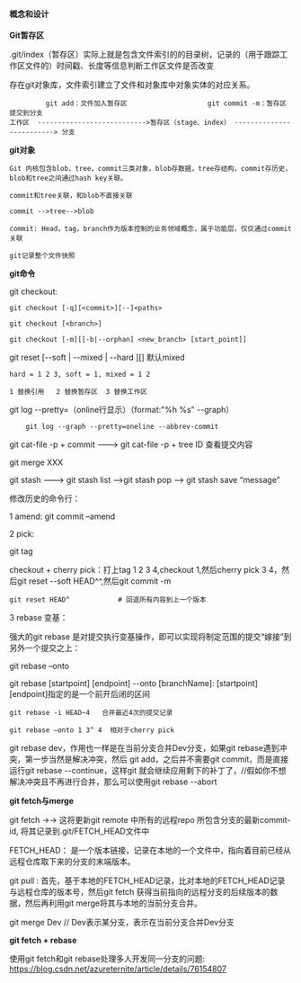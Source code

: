 
#### 概念和设计

**Git暂存区**

.git/index（暂存区）实际上就是包含文件索引的的目录树，记录的（用于跟踪工作区文件的）时间戳、长度等信息判断工作区文件是否改变

存在git对象库，文件索引建立了文件和对象库中对象实体的对应关系。

	         git add：文件加入暂存区                    git commit -m：暂存区提交到分支
	工作区  --------------------------->暂存区（stage、index） -------------------------> 分支

**git对象**

	Git 内核包含blob，tree，commit三类对象，blob存数据，tree存结构，commit存历史，blob和tree之间通过hash key关联。

	commit和tree关联，和blob不直接关联
	
	commit -->tree-->blob

	commit: Head，tag，branch作为版本控制的业务领域概念，属于功能层，仅仅通过commit关联
	
	git记录整个文件快照

**git命令**

git checkout:
	
	git checkout [-q][<commit>][--]<paths>
	
	git checkout [<branch>]
	
	git checkout [-m][[-b|--orphan] <new_branch> [start_point]]


git reset [--soft | --mixed | --hard ][<commit>] 默认mixed
	
	hard = 1 2 3, soft = 1,	mixed = 1 2
	
	1 替换引用   2 替换暂存区  3 替换工作区

git log --pretty=（online行显示）（format:"%h %s" --graph）
	
		git log --graph --pretty=oneline --abbrev-commit

git cat-file -p  + commit --->  git cat-file -p + tree ID  查看提交内容
 
git merge XXX

git stash ---> git stash list -->git stash pop --> git stash save “message”

修改历史的命令行：

1 amend:  git commit –amend

2 pick:

git tag

checkout + cherry pick：打上tag 1 2 3 4,checkout 1,然后cherry pick 3  4，然后git reset --soft HEAD^^,然后git commit -m 

	git reset HEAD^            # 回退所有内容到上一个版本

3 rebase 变基：

强大的git rebase 是对提交执行变基操作，即可以实现将制定范围的提交“嫁接”到另外一个提交之上：

git rebase –onto <newbase>  <since> <till>

git rebase   [startpoint]   [endpoint]  --onto  [branchName]: [startpoint] [endpoint]指定的是一个前开后闭的区间

	git rebase -i HEAD~4   合并最近4次的提交记录
	
	git rebase –onto 1 3^ 4  相对于cherry pick
	
git rebase dev，作用也一样是在当前分支合并Dev分支，如果git rebase遇到冲突，第一步当然是解决冲突，然后 git add，之后并不需要git commit，而是直接运行git rebase --continue，这样git 就会继续应用剩下的补丁了，//假如你不想解决冲突且不再进行合并，那么可以使用git rebase --abort
	
**git fetch与merge**
	
git fetch        →→ 这将更新git remote 中所有的远程repo 所包含分支的最新commit-id, 将其记录到.git/FETCH_HEAD文件中
	
FETCH_HEAD： 是一个版本链接，记录在本地的一个文件中，指向着目前已经从远程仓库取下来的分支的末端版本。

git pull : 首先，基于本地的FETCH_HEAD记录，比对本地的FETCH_HEAD记录与远程仓库的版本号，然后git fetch 获得当前指向的远程分支的后续版本的数据，然后再利用git merge将其与本地的当前分支合并。	

git merge Dev // Dev表示某分支，表示在当前分支合并Dev分支
	
**git fetch + rebase**

使用git fetch和git rebase处理多人开发同一分支的问题: https://blog.csdn.net/azureternite/article/details/76154807
